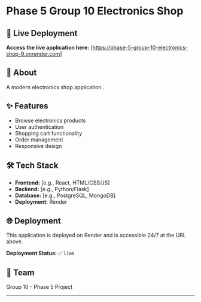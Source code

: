 # Phase 5 Group 10 Electronics Shop

## 🚀 Live Deployment

**Access the live application here:** [https://phase-5-group-10-electronics-shop-9.onrender.com]

## 📱 About

A modern electronics shop application .

## ✨ Features

- Browse electronics products
- User authentication
- Shopping cart functionality
- Order management
- Responsive design

## 🛠️ Tech Stack

- **Frontend:** [e.g., React, HTML/CSS/JS]
- **Backend:** [e.g., Python/Flask]
- **Database:** [e.g., PostgreSQL, MongoDB]
- **Deployment:** Render

## 🌐 Deployment

This application is deployed on Render and is accessible 24/7 at the URL above.

**Deployment Status:** ✅ Live

## 👥 Team

Group 10 - Phase 5 Project

---

